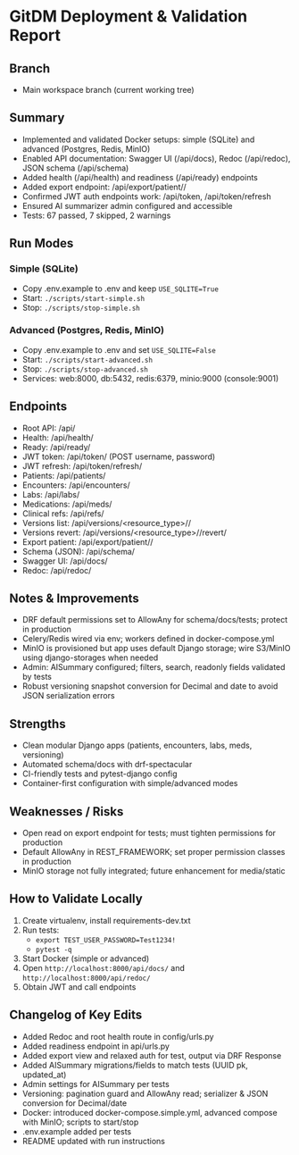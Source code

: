 # GitDM Deployment & Validation Report

## Branch
- Main workspace branch (current working tree)

## Summary
- Implemented and validated Docker setups: simple (SQLite) and advanced (Postgres, Redis, MinIO)
- Enabled API documentation: Swagger UI (/api/docs), Redoc (/api/redoc), JSON schema (/api/schema)
- Added health (/api/health) and readiness (/api/ready) endpoints
- Added export endpoint: /api/export/patient/<pk>/
- Confirmed JWT auth endpoints work: /api/token, /api/token/refresh
- Ensured AI summarizer admin configured and accessible
- Tests: 67 passed, 7 skipped, 2 warnings

## Run Modes

### Simple (SQLite)
- Copy .env.example to .env and keep `USE_SQLITE=True`
- Start: `./scripts/start-simple.sh`
- Stop: `./scripts/stop-simple.sh`

### Advanced (Postgres, Redis, MinIO)
- Copy .env.example to .env and set `USE_SQLITE=False`
- Start: `./scripts/start-advanced.sh`
- Stop: `./scripts/stop-advanced.sh`
- Services: web:8000, db:5432, redis:6379, minio:9000 (console:9001)

## Endpoints
- Root API: /api/
- Health: /api/health/
- Ready: /api/ready/
- JWT token: /api/token/ (POST username, password)
- JWT refresh: /api/token/refresh/
- Patients: /api/patients/
- Encounters: /api/encounters/
- Labs: /api/labs/
- Medications: /api/meds/
- Clinical refs: /api/refs/
- Versions list: /api/versions/<resource_type>/<id>/
- Versions revert: /api/versions/<resource_type>/<id>/revert/
- Export patient: /api/export/patient/<pk>/
- Schema (JSON): /api/schema/
- Swagger UI: /api/docs/
- Redoc: /api/redoc/

## Notes & Improvements
- DRF default permissions set to AllowAny for schema/docs/tests; protect in production
- Celery/Redis wired via env; workers defined in docker-compose.yml
- MinIO is provisioned but app uses default Django storage; wire S3/MinIO using django-storages when needed
- Admin: AISummary configured; filters, search, readonly fields validated by tests
- Robust versioning snapshot conversion for Decimal and date to avoid JSON serialization errors

## Strengths
- Clean modular Django apps (patients, encounters, labs, meds, versioning)
- Automated schema/docs with drf-spectacular
- CI-friendly tests and pytest-django config
- Container-first configuration with simple/advanced modes

## Weaknesses / Risks
- Open read on export endpoint for tests; must tighten permissions for production
- Default AllowAny in REST_FRAMEWORK; set proper permission classes in production
- MinIO storage not fully integrated; future enhancement for media/static

## How to Validate Locally
1. Create virtualenv, install requirements-dev.txt
2. Run tests:
   - `export TEST_USER_PASSWORD=Test1234!`
   - `pytest -q`
3. Start Docker (simple or advanced)
4. Open `http://localhost:8000/api/docs/` and `http://localhost:8000/api/redoc/`
5. Obtain JWT and call endpoints

## Changelog of Key Edits
- Added Redoc and root health route in config/urls.py
- Added readiness endpoint in api/urls.py
- Added export view and relaxed auth for test, output via DRF Response
- Added AISummary migrations/fields to match tests (UUID pk, updated_at)
- Admin settings for AISummary per tests
- Versioning: pagination guard and AllowAny read; serializer & JSON conversion for Decimal/date
- Docker: introduced docker-compose.simple.yml, advanced compose with MinIO; scripts to start/stop
- .env.example added per tests
- README updated with run instructions

